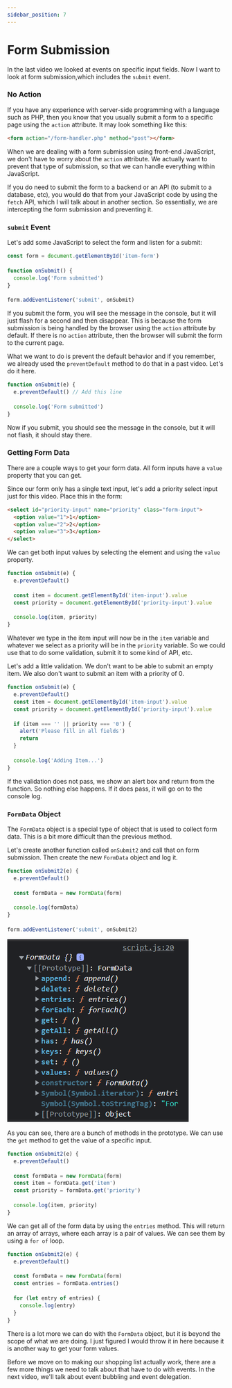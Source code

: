 ```yaml
---
sidebar_position: 7
---
```


# Form Submission

In the last video we looked at events on specific input fields. Now I want to look at form submission,which includes the `submit` event.

### No Action

If you have any experience with server-side programming with a language such as PHP, then you know that you usually submit a form to a specific page using the `action` attribute. It may look something like this:

```html
<form action="/form-handler.php" method="post"></form>
```

When we are dealing with a form submission using front-end JavaScript, we don't have to worry about the `action` attribute. We actually want to prevent that type of submission, so that we can handle everything within JavaScript.

If you do need to submit the form to a backend or an API (to submit to a database, etc), you would do that from your JavaScript code by using the `fetch` API, which I will talk about in another section. So essentially, we are intercepting the form submission and preventing it.

### `submit` Event

Let's add some JavaScript to select the form and listen for a submit:

```js
const form = document.getElementById('item-form')

function onSubmit() {
  console.log('Form submitted')
}

form.addEventListener('submit', onSubmit)
```

If you submit the form, you will see the message in the console, but it will just flash for a second and then disappear. This is because the form submission is being handled by the browser using the `action` attribute by default. If there is no `action` attribute, then the browser will submit the form to the current page.

What we want to do is prevent the default behavior and if you remember, we already used the `preventDefault` method to do that in a past video. Let's do it here.

```js
function onSubmit(e) {
  e.preventDefault() // Add this line

  console.log('Form submitted')
}
```

Now if you submit, you should see the message in the console, but it will not flash, it should stay there.

### Getting Form Data

There are a couple ways to get your form data. All form inputs have a `value` property that you can get.

Since our form only has a single text input, let's add a priority select input just for this video. Place this in the form:

```html
<select id="priority-input" name="priority" class="form-input">
  <option value="1">1</option>
  <option value="2">2</option>
  <option value="3">3</option>
</select>
```

We can get both input values by selecting the element and using the `value` property.

```js
function onSubmit(e) {
  e.preventDefault()

  const item = document.getElementById('item-input').value
  const priority = document.getElementById('priority-input').value

  console.log(item, priority)
}
```

Whatever we type in the item input will now be in the `item` variable and whatever we select as a priority will be in the `priority` variable. So we could use that to do some validation, submit it to some kind of API, etc.

Let's add a little validation. We don't want to be able to submit an empty item. We also don't want to submit an item with a priority of 0.

```js
function onSubmit(e) {
  e.preventDefault()
  const item = document.getElementById('item-input').value
  const priority = document.getElementById('priority-input').value

  if (item === '' || priority === '0') {
    alert('Please fill in all fields')
    return
  }

  console.log('Adding Item...')
}
```

If the validation does not pass, we show an alert box and return from the function. So nothing else happens. If it does pass, it will go on to the console log.

### `FormData` Object

The `FormData` object is a special type of object that is used to collect form data. This is a bit more difficult than the previous method.

Let's create another function called `onSubmit2` and call that on form submission. Then create the new `FormData` object and log it.

```js
function onSubmit2(e) {
  e.preventDefault()

  const formData = new FormData(form)

  console.log(formData)
}

form.addEventListener('submit', onSubmit2)
```

<!-- <img src="images/formdata.png" width="300" /> -->

![](images/formdata.png)

As you can see, there are a bunch of methods in the prototype. We can use the `get` method to get the value of a specific input.

```js
function onSubmit2(e) {
  e.preventDefault()

  const formData = new FormData(form)
  const item = formData.get('item')
  const priority = formData.get('priority')

  console.log(item, priority)
}
```

We can get all of the form data by using the `entries` method. This will return an array of arrays, where each array is a pair of values. We can see them by using a `for of` loop.

```js
function onSubmit2(e) {
  e.preventDefault()

  const formData = new FormData(form)
  const entries = formData.entries()

  for (let entry of entries) {
    console.log(entry)
  }
}
```

There is a lot more we can do with the `FormData` object, but it is beyond the scope of what we are doing. I just figured I would throw it in here because it is another way to get your form values.

Before we move on to making our shopping list actually work, there are a few more things we need to talk about that have to do with events. In the next video, we'll talk about event bubbling and event delegation.
